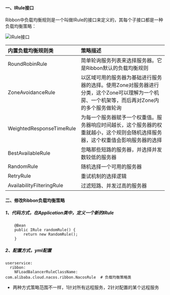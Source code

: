 #### 一、IRule接口
Ribbon中负载均衡规则是一个叫做IRule的接口来定义的，其每个子接口都是一种负载均衡策略：

![IRule接口](https://fgq233.github.io/imgs/springcloud/ribbon3.png)


| 内置负载均衡规则类 |  策略描述 |
| :-----|  :----- |
| RoundRobinRule |  简单轮询服务列表来选择服务器。它是Ribbon默认的负载均衡规则 |
| ZoneAvoidanceRule |  以区域可用的服务器为基础进行服务器的选择。使用Zone对服务器进行分类，这个Zone可以理解为一个机房、一个机架等，而后再对Zone内的多个服务做轮询 |
| WeightedResponseTimeRule |  为每一个服务器赋予一个权重值。服务器响应时间越长，这个服务器的权重就越小，这个规则会随机选择服务器，这个权重值会影响服务器的选择 |
| BestAvailableRule |  忽略那些短路的服务器，并选择并发数较低的服务器 |
| RandomRule |  随机选择一个可用的服务器 |
| RetryRule |  重试机制的选择逻辑 |
| AvailabilityFilteringRule |  过滤短路、并发过高的服务器 |



#### 二、修改Ribbon负载均衡策略
##### 1、代码方式，在Application类中，定义一个新的IRule

```
    @Bean
    public IRule randomRule() {
        return new RandomRule();
    }
```

##### 2、配置方式，yml配置

```
userservice:
  ribbon:
    NFLoadBalancerRuleClassName: com.alibaba.cloud.nacos.ribbon.NacosRule  # 负载均衡策略类
```

* 两种方式策略范围不一样，1针对所有远程服务，2针对配置的某个远程服务